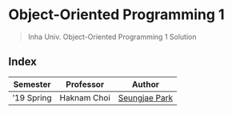 # Object-Oriented Programming 1

> Inha Univ. Object-Oriented Programming 1 Solution

## Index

| Semester   | Professor   | Author                           |
| ---------- | ----------- | -------------------------------- |
| ’19 Spring | Haknam Choi | [Seungjae Park](./psj/README.md) |

